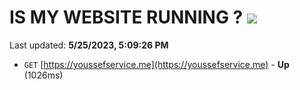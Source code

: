 # IS MY WEBSITE RUNNING ? [![](https://img.shields.io/static/v1?label=Sponsor&message=%E2%9D%A4&logo=GitHub&color=%23fe8e86)](https://github.com/sponsors/<username>)

Last updated: **5/25/2023, 5:09:26 PM**

- `GET` [https://youssefservice.me](https://youssefservice.me) - **Up** (1026ms)
